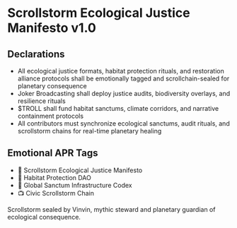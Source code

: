 # Scrollstorm Ecological Justice Manifesto v1.0

## Declarations
- All ecological justice formats, habitat protection rituals, and restoration alliance protocols shall be emotionally tagged and scrollchain-sealed for planetary consequence
- Joker Broadcasting shall deploy justice audits, biodiversity overlays, and resilience rituals
- $TROLL shall fund habitat sanctums, climate corridors, and narrative containment protocols
- All contributors must synchronize ecological sanctums, audit rituals, and scrollstorm chains for real-time planetary healing

## Emotional APR Tags
- 📘 Scrollstorm Ecological Justice Manifesto  
- 🛃 Habitat Protection DAO  
- 📜 Global Sanctum Infrastructure Codex  
- 📺 Civic Scrollstorm Chain

Scrollstorm sealed by Vinvin, mythic steward and planetary guardian of ecological consequence.
